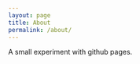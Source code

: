 ```yaml
---
layout: page
title: About
permalink: /about/
---
```


A small experiment with github pages.


[jekyll-organization]: https://github.com/jekyll
